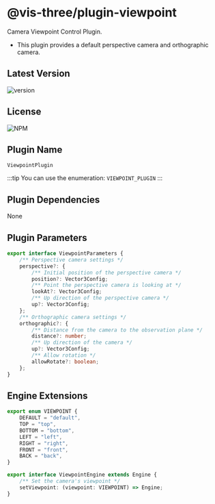 # @vis-three/plugin-viewpoint

Camera Viewpoint Control Plugin.

- This plugin provides a default perspective camera and orthographic camera.

## Latest Version

<img alt="version" src="https://img.shields.io/npm/v/@vis-three/plugin-viewpoint">

## License

<img alt="NPM" src="https://img.shields.io/npm/l/@vis-three/plugin-viewpoint?color=blue">

## Plugin Name

`ViewpointPlugin`

:::tip
You can use the enumeration: `VIEWPOINT_PLUGIN`
:::

## Plugin Dependencies

None

## Plugin Parameters

```ts
export interface ViewpointParameters {
    /** Perspective camera settings */
    perspective?: {
        /** Initial position of the perspective camera */
        position?: Vector3Config;
        /** Point the perspective camera is looking at */
        lookAt?: Vector3Config;
        /** Up direction of the perspective camera */
        up?: Vector3Config;
    };
    /** Orthographic camera settings */
    orthographic?: {
        /** Distance from the camera to the observation plane */
        distance?: number;
        /** Up direction of the camera */
        up?: Vector3Config;
        /** Allow rotation */
        allowRotate?: boolean;
    };
}

```

## Engine Extensions

```ts
export enum VIEWPOINT {
    DEFAULT = "default",
    TOP = "top",
    BOTTOM = "bottom",
    LEFT = "left",
    RIGHT = "right",
    FRONT = "front",
    BACK = "back",
}

export interface ViewpointEngine extends Engine {
    /** Set the camera's viewpoint */
    setViewpoint: (viewpoint: VIEWPOINT) => Engine;
}
```
